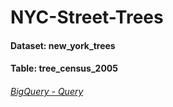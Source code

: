 ﻿# NYC-Street-Trees

#### Dataset: new_york_trees
#### Table: tree_census_2005

###### [BigQuery - Query](https://console.cloud.google.com/bigquery?sq=993565623922:b2ed60ada9ac4eed8b4e77f86a5d19d5)


